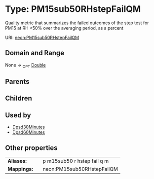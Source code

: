 
# Type: PM15sub50RHstepFailQM


Quality metric that summarizes the failed outcomes of the step test for PM15 at RH <50% over the averaging period, as a percent

URI: [neon:PM15sub50RHstepFailQM](https://data.neonscience.org/PM15sub50RHstepFailQM)


## Domain and Range

None ->  <sub>OPT</sub> [Double](types/Double.md)

## Parents


## Children


## Used by

 * [Dpsd30Minutes](Dpsd30Minutes.md)
 * [Dpsd60Minutes](Dpsd60Minutes.md)

## Other properties

|  |  |  |
| --- | --- | --- |
| **Aliases:** | | p m15sub50 r hstep fail q m |
| **Mappings:** | | neon:PM15sub50RHstepFailQM |


